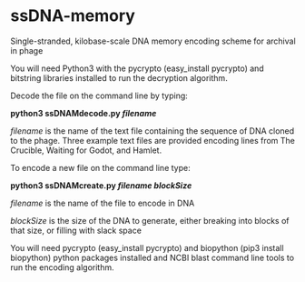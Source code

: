 # ssDNA-memory
Single-stranded, kilobase-scale DNA memory encoding scheme for archival in phage

You will need Python3 with the pycrypto (easy_install pycrypto) and bitstring libraries installed to run the decryption algorithm.

Decode the file on the command line by typing:

<b>python3 ssDNAMdecode.py <i>filename</i></b>
  
<i>filename</i> is the name of the text file containing the sequence of DNA cloned to the phage. Three example text files are provided encoding lines from The Crucible, Waiting for Godot, and Hamlet.


To encode a new file on the command line type:

<b>python3 ssDNAMcreate.py <i>filename blockSize</i></b>

<i>filename</i> is the name of the file to encode in DNA

<i>blockSize</i> is the size of the DNA to generate, either breaking into blocks of that size, or filling with slack space

You will need pycrypto (easy_install pycrypto) and biopython (pip3 install biopython) python packages installed and NCBI blast command line tools to run the encoding algorithm.

